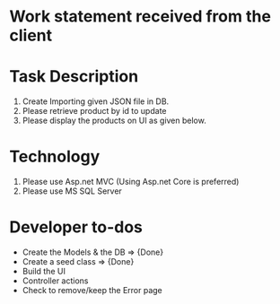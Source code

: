# Work statement received from the client

Task Description
=======================
1. Create Importing given JSON file in DB.
2. Please retrieve product by id to update
3. Please display the products on UI as given below.


Technology
=======================
1. Please use Asp.net MVC (Using Asp.net Core is preferred)
2. Please use MS SQL Server

# Developer to-dos
* Create the Models & the DB => {Done}
* Create a seed class => {Done}
* Build the UI
* Controller actions
* Check to remove/keep the Error page